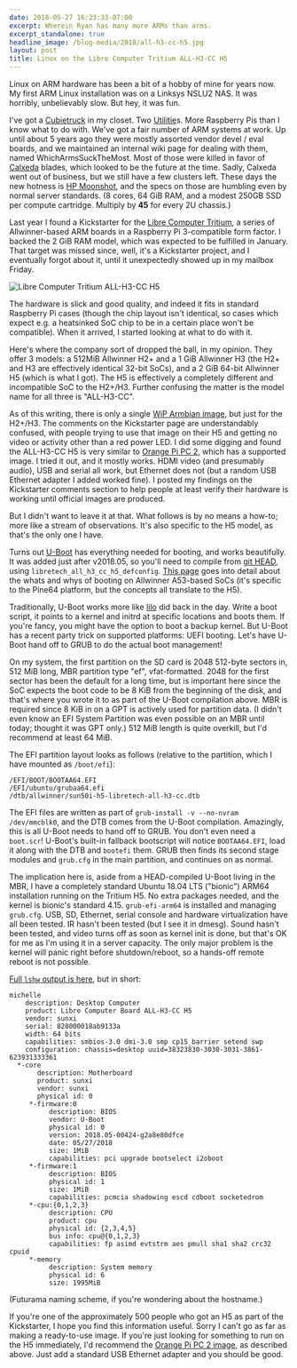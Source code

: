```yaml
---
date: 2018-05-27 16:23:33-07:00
excerpt: Wherein Ryan has many more ARMs than arms.
excerpt_standalone: true
headline_image: /blog-media/2018/all-h3-cc-h5.jpg
layout: post
title: Linux on the Libre Computer Tritium ALL-H3-CC H5
---
```

Linux on ARM hardware has been a bit of a hobby of mine for years now.  My first ARM Linux installation was on a Linksys NSLU2 NAS.  It was horribly, unbelievably slow.  But hey, it was fun.

I've got a [Cubietruck](https://linux-sunxi.org/Cubietech_Cubietruck) in my closet.  Two [Utilitie](https://en.wikipedia.org/wiki/Utilite)s.  More Raspberry Pis than I know what to do with.  We've got a fair number of ARM systems at work.  Up until about 5 years ago they were mostly assorted vendor devel / eval boards, and we maintained an internal wiki page for dealing with them, named WhichArmsSuckTheMost.  Most of those were killed in favor of [Calxeda](https://en.wikipedia.org/wiki/Calxeda) blades, which looked to be the future at the time.  Sadly, Calxeda went out of business, but we still have a few clusters left.  These days the new hotness is [HP Moonshot](https://www.hpe.com/us/en/servers/moonshot.html), and the specs on those are humbling even by normal server standards.  (8 cores, 64 GiB RAM, and a modest 250GB SSD per compute cartridge.  Multiply by **45** for every 2U chassis.)

Last year I found a Kickstarter for the [Libre Computer Tritium](https://www.kickstarter.com/projects/librecomputer/libre-computer-board-tritium-sbc-linux-android-7-n), a series of Allwinner-based ARM boards in a Raspberry Pi 3-compatible form factor.  I backed the 2 GiB RAM model, which was expected to be fulfilled in January.  That target was missed since, well, it's a Kickstarter project, and I eventually forgot about it, until it unexpectedly showed up in my mailbox Friday.

<img src="{{ site.url }}{{ site.baseurl }}/blog-media/2018/all-h3-cc-h5.jpg" alt="Libre Computer Tritium ALL-H3-CC H5" class="img-responsive img-rounded img-lg">

The hardware is slick and good quality, and indeed it fits in standard Raspberry Pi cases (though the chip layout isn't identical, so cases which expect e.g. a heatsinked SoC chip to be in a certain place won't be compatible).  When it arrived, I started looking at what to do with it.

Here's where the company sort of dropped the ball, in my opinion.  They offer 3 models: a 512MiB Allwinner H2+ and a 1 GiB Allwinner H3 (the H2+ and H3 are effectively identical 32-bit SoCs), and a 2 GiB 64-bit Allwinner H5 (which is what I got).  The H5 is effectively a completely different and incompatible SoC to the H2+/H3.  Further confusing the matter is the model name for all three is "ALL-H3-CC".

As of this writing, there is only a single [WiP Armbian image](https://www.armbian.com/tritium-h3/), but just for the H2+/H3.  The comments on the Kickstarter page are understandably confused, with people trying to use that image on their H5 and getting no video or activity other than a red power LED.  I did some digging and found the ALL-H3-CC H5 is very similar to [Orange Pi PC 2](https://www.armbian.com/orange-pi-pc2/), which has a supported image.  I tried it out, and it mostly works.  HDMI video (and presumably audio), USB and serial all work, but Ethernet does not (but a random USB Ethernet adapter I added worked fine).  I posted my findings on the Kickstarter comments section to help people at least verify their hardware is working until official images are produced.

But I didn't want to leave it at that.  What follows is by no means a how-to; more like a stream of observations.  It's also specific to the H5 model, as that's the only one I have.

Turns out [U-Boot](https://www.denx.de/wiki/U-Boot) has everything needed for booting, and works beautifully.  It was added just after v2018.05, so you'll need to compile from [git HEAD](https://www.denx.de/wiki/U-Boot/SourceCode), using `libretech_all_h3_cc_h5_defconfig`.  [This page](https://github.com/apritzel/pine64/) goes into detail about the whats and whys of booting on Allwinner A53-based SoCs (it's specific to the Pine64 platform, but the concepts all translate to the H5).

Traditionally, U-Boot works more like [lilo](https://en.wikipedia.org/wiki/LILO_(boot_loader)) did back in the day.  Write a boot script, it points to a kernel and initrd at specific locations and boots them.  If you're fancy, you might have the option to boot a backup kernel.  But U-Boot has a recent party trick on supported platforms: UEFI booting.  Let's have U-Boot hand off to GRUB to do the actual boot management!

On my system, the first partition on the SD card is 2048 512-byte sectors in, 512 MiB long, MBR partition type "ef", vfat-formatted.  2048 for the first sector has been the default for a long time, but is important here since the SoC expects the boot code to be 8 KiB from the beginning of the disk, and that's where you wrote it to as part of the U-Boot compilation above.  MBR is required since 8 KiB in on a GPT is actively used for partition data.  (I didn't even know an EFI System Partition was even possible on an MBR until today; thought it was GPT only.)  512 MiB length is quite overkill, but I'd recommend at least 64 MiB.

The EFI partition layout looks as follows (relative to the partition, which I have mounted as `/boot/efi`):

```
/EFI/BOOT/BOOTAA64.EFI
/EFI/ubuntu/grubaa64.efi
/dtb/allwinner/sun50i-h5-libretech-all-h3-cc.dtb
```

The EFI files are written as part of `grub-install -v --no-nvram /dev/mmcblk0`, and the DTB comes from the U-Boot compilation.  Amazingly, this is all U-Boot needs to hand off to GRUB.  You don't even need a `boot.scr`!  U-Boot's built-in fallback bootscript will notice `BOOTAA64.EFI`, load it along with the DTB and `bootefi` them.  GRUB then finds its second stage modules and `grub.cfg` in the main partition, and continues on as normal.

The implication here is, aside from a HEAD-compiled U-Boot living in the MBR, I have a completely standard Ubuntu 18.04 LTS ("bionic") ARM64 installation running on the Tritium H5.  No extra packages needed, and the kernel is bionic's standard 4.15.  `grub-efi-arm64` is installed and managing `grub.cfg`.  USB, SD, Ethernet, serial console and hardware virtualization have all been tested.  IR hasn't been tested (but I see it in dmesg).  Sound hasn't been tested, and video turns off as soon as kernel init is done, but that's OK for me as I'm using it in a server capacity.  The only major problem is the kernel will panic right before shutdown/reboot, so a hands-off remote reboot is not possible.

[Full `lshw` output is here](https://pastebin.ubuntu.com/p/YBRGJPzYG7/), but in short:

```
michelle
    description: Desktop Computer
    product: Libre Computer Board ALL-H3-CC H5
    vendor: sunxi
    serial: 828000018ab9133a
    width: 64 bits
    capabilities: smbios-3.0 dmi-3.0 smp cp15_barrier setend swp
    configuration: chassis=desktop uuid=38323830-3030-3031-3861-623931333361
  *-core
       description: Motherboard
       product: sunxi
       vendor: sunxi
       physical id: 0
     *-firmware:0
          description: BIOS
          vendor: U-Boot
          physical id: 0
          version: 2018.05-00424-g2a8e80dfce
          date: 05/27/2018
          size: 1MiB
          capabilities: pci upgrade bootselect i2oboot
     *-firmware:1
          description: BIOS
          physical id: 1
          size: 1MiB
          capabilities: pcmcia shadowing escd cdboot socketedrom
     *-cpu:{0,1,2,3}
          description: CPU
          product: cpu
          physical id: {2,3,4,5}
          bus info: cpu@{0,1,2,3}
          capabilities: fp asimd evtstrm aes pmull sha1 sha2 crc32 cpuid
     *-memory
          description: System memory
          physical id: 6
          size: 1995MiB
```

(Futurama naming scheme, if you're wondering about the hostname.)

If you're one of the approximately 500 people who got an H5 as part of the Kickstarter, I hope you find this information useful.  Sorry I can't go as far as making a ready-to-use image.  If you're just looking for something to run on the H5 immediately, I'd recommend the [Orange Pi PC 2 image](https://www.armbian.com/orange-pi-pc2/), as described above.  Just add a standard USB Ethernet adapter and you should be good.
